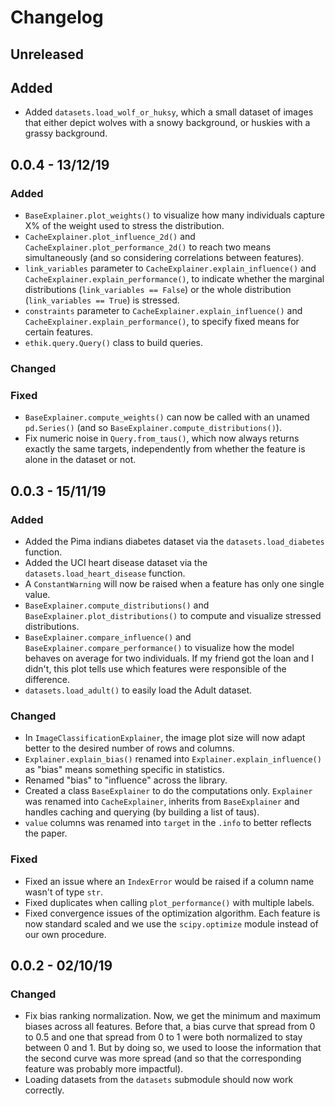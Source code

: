 # Changelog

## Unreleased

## Added

* Added `datasets.load_wolf_or_huksy`, which a small dataset of images that either depict wolves with a snowy background, or huskies with a grassy background.

## 0.0.4 - 13/12/19

### Added

* `BaseExplainer.plot_weights()` to visualize how many individuals capture X% of the weight used to stress the distribution.
* `CacheExplainer.plot_influence_2d()` and `CacheExplainer.plot_performance_2d()` to reach two means simultaneously (and so considering correlations between features).
* `link_variables` parameter to `CacheExplainer.explain_influence()` and `CacheExplainer.explain_performance()`, to indicate whether the marginal distributions (`link_variables == False`) or the whole distribution (`link_variables == True`) is stressed.
* `constraints` parameter to `CacheExplainer.explain_influence()` and `CacheExplainer.explain_performance()`, to specify fixed means for certain features.
* `ethik.query.Query()` class to build queries.

### Changed

### Fixed

* `BaseExplainer.compute_weights()` can now be called with an unamed `pd.Series()` (and so `BaseExplainer.compute_distributions()`).
* Fix numeric noise in `Query.from_taus()`, which now always returns exactly the same targets, independently from whether the feature is alone in the dataset or not.

## 0.0.3 - 15/11/19

### Added

* Added the Pima indians diabetes dataset via the `datasets.load_diabetes` function.
* Added the UCI heart disease dataset via the `datasets.load_heart_disease` function.
* A `ConstantWarning` will now be raised when a feature has only one single value.
* `BaseExplainer.compute_distributions()` and `BaseExplainer.plot_distributions()` to compute and visualize stressed distributions.
* `BaseExplainer.compare_influence()` and `BaseExplainer.compare_performance()` to visualize how the model behaves on average for two individuals. If my friend got the loan and I didn't, this plot tells use which features were responsible of the difference.
* `datasets.load_adult()` to easily load the Adult dataset.

### Changed

* In `ImageClassificationExplainer`, the image plot size will now adapt better to the desired number of rows and columns.
* `Explainer.explain_bias()` renamed into `Explainer.explain_influence()` as "bias" means something specific in statistics.
* Renamed "bias" to "influence" across the library.
* Created a class `BaseExplainer` to do the computations only. `Explainer` was renamed into `CacheExplainer`, inherits from `BaseExplainer` and handles caching and querying (by building a list of taus).
* `value` columns was renamed into `target` in the `.info` to better reflects the paper.

### Fixed

* Fixed an issue where an `IndexError` would be raised if a column name wasn't of type `str`.
* Fixed duplicates when calling `plot_performance()` with multiple labels.
* Fixed convergence issues of the optimization algorithm. Each feature is now standard scaled and we use the `scipy.optimize` module instead of our own procedure.

## 0.0.2 - 02/10/19

### Changed

* Fix bias ranking normalization. Now, we get the minimum and maximum biases
across all features. Before that, a bias curve that spread from 0 to 0.5
and one that spread from 0 to 1 were both normalized to stay between 0 and 1. But
by doing so, we used to loose the information that the second curve was more spread
(and so that the corresponding feature was probably more impactful).
* Loading datasets from the `datasets` submodule should now work correctly.

